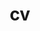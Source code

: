 ---
layout: cv
permalink: /cv
title: "cv"

education:
  - name: "MPS | NYU Tisch School of the Arts"
    year: "2016"
  - name: "BA | Willamette University"
    year: "2010"

performances:
  - name: "Meat Puppet Arcade"
    description: >
      Arcade cabinet installations in which viewers can play surrealist arcade games utilizing nude 3D scans of the artists. Created in collaboration with artist Joseph Mango.

    dates:
      - event: "DocLab: Elastic Reality"
        date: "November 2016"
        venue: "De Brakke Grond"
        location: "Amsterdam"

  - name: "In Triplicate"
    description: >
      Custom experimental instrument for live performance. A 3D audio/visual sampler in which the performer remixes live recordings of  their face and voice which are then projected as a large scale triptych.
    dates:
      - event: "SXSW Interactive Conference"
        date: "March 2016"
        location: "Austin, Texas"
      - event: "Mixed Signals"
        date: "February 2016"
        location: "NYC"
      - event: "Pataphysical February "
        date: "February 2016"
        venue: "3-Legged Dog"
        location: "NYC"
      - event: "New Interfaces for Musical Expression"
        date: "December 2015"
        venue: "The Bellhouse"
        location: "NYC"

  - name: "analmosh"
    description: >
      Custom made generative visual system, sometimes presented as a live performance in which the imagery is accompanied by sample-based audio.
    dates:
      - event: "Virtual Sky"
        date: "August 2015"
        venue: "Palisades"
        location: "NYC"
      - event: "Catch 62 -"
        date: "June 2014"
        venue: "The Invisible Dog Arts Center"
        location: "NYC"
      - event: "Catch Takes Philly"
        date: "May 2014"
        venue: "The Neighborhood House"
        location: "Philadelphia, PA"
      - event: "New Skin for the Old Ceremony"
        date: "March 17th 2014"
        venue: "Cloud City"
        location: "NYC"
      - event: "Single Channel Cheeseburgers"
        date: "February 2014"
        venue: "Outpost Artist Resources"
        location: "NYC"
      - event: "Single Channel Cheeseburgers"
        date: "December 2014"
        venue: "Secret Project Robot"
        location: "NYC"

awards:
  - name: "ITP Research Resident"
    description: >
      Year long residency at ITP providing assistance for graduate students in the form of office hours, assisting classes, and developing workshops to assist students. Also spent time researching and developing methods for scanning bodies and developing choreographic languages for motion capture enabled dance performances.
    date: "August 2016 - August 2017"
    place: "Tisch School of the Arts ITP"
    location: "NYC"

  - name: "ACE Artist in Residence"
    description: > 
      Micro residency at the Ace Hotel in Manhattan.
    date: "March 26th 2017"
    place: "ACE Hotel"
    location: "NYC"

  - name: "Google xStory"
    description: > 
      Research group at NYU centered around experiments in storytelling and sponsored by Google. Funding provided for research relating to scanning and rigging real life bodies.
    date: "September 2015 - May 2017"
    place: "NYU, ITP"
    location: "NYC"

  - name: "Keck Art & Technology Summer Research Grant"
    description: > 
      Grant for the purpose of researching circuit bending. Developed many different instruments and led a workshop on developing circuit bent instruments.
    date: "June - Aug 2009"
    place: "Willamette University"
    location: "Salem, OR"

talks:
  - name: "MVR 2.1"
    description: >
      Series of talks hosted by Nancy Nowacek and David Sheinkopf involving the body and technology.
    date: "Feb 13th 2017"
    place: "Brooklyn Central BKC"
    location: "NYC"

  - name: "DocLab: Interactive Conference"
    description: >
      Conference for artists involved in IDFA’s DocLab expo. Spoke about identity, ownership of digital representations, and hacking the uncanny valley.
    date: "Nov 19th 2016"
    place: "De Brakke Grond"
    location: "Amsterdam"

  - name: "DocLab: The Best of Awkward Tech"
    description: >
      Panel discussing technology that straddles the line between useless and thought provoking.
    date: "Nov 17th 2016"
    place: "De Brakke Grond"
    location: "Amsterdam"

teaching:
  - name: "Live Image Processing and Performance"
    description: >
      A Max/MSP/Jitter course on manipulating visual media (video, still imagery, live camera feeds) in integration with various interactive elements (sound, physical interfaces, sensors) in order to create dynamic and replicable video performance systems.

    dates:
      - date: "Spring 2018"
        venue: "NYU ITP"
        location: "NYC"

  - name: "Performative Avatars"
    description: >
      A look at how avatars are being used in art/entertainment, utilizing existing avatar creation tools to develop projects that examine identity and body politics in the context of contemporary performance.

    dates:
      - date: "Fall 2017"
        venue: "NYU ITP"
        location: "NYC"

work:
  - role: "Creative Technologist Intern"
    place: "Fake Love"
    description: >
      Worked at interactive agency developing skills in Unreal Engine and OpenFrameworks and assisting with coding for and installing large scale installations for clients.
    date: "June - Sept 2015"
    location: "Brooklyn"

  - role: "VR/AR Development Researcher"
    place: "3LD Art & Technology Center"
    description: >
      Summer researcher looking at how VR & AR technologies could be incorporated into live theatrical experiences and performances. 
    date: "June - Sept 2016"
    location: "NYC"

---